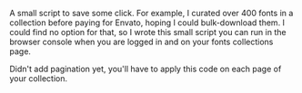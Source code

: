 A small script to save some click. For example, I curated over 400 fonts in a collection before paying for Envato, hoping I could bulk-download them. I could find no option for that, so I wrote this small script you can run in the browser console when you are logged in and on your fonts collections page.

Didn't add pagination yet, you'll have to apply this code on each page of your collection.